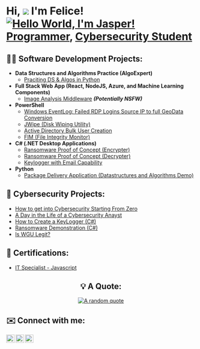<div align="left">
  <h1>
    
  Hi, ![](https://user-images.githubusercontent.com/18350557/176309783-0785949b-9127-417c-8b55-ab5a4333674e.gif) I'm Felice!
  [![Hello World, I'm Jasper!](assets/header.gif)](https://github.com/kshyun28)
  <br/>
      <a href="https://github.com/DL14m">Programmer</a>, 
      <a href="">Cybersecurity Student</a> 
      
  </h1>

  <h2> 👨‍💻 Software Development Projects:</h2>
  
  - <b>Data Structures and Algorithms Practice (AlgoExpert)</b>
    - [Praciting DS & Algos in Python](https://github.com/joshmadakor1/Algorithms-Practice)
  - <b>Full Stack Web App (React, NodeJS, Azure, and Machine Learning Components)</b>
    - [Image Analysis Middleware](https://github.com/joshmadakor1/4chan-Image-Analysis-Middleware-C964) <b><i>(Potentially NSFW)</b></i>
  - <b>PowerShell</b>
    - [Windows EventLog: Failed RDP Logins Source IP to full GeoData Conversion](https://github.com/joshmadakor1/Sentinel-Lab)
    - [JWipe (Disk Wiping Utility)](https://github.com/joshmadakor1/Jwipe.PowerShell)
    - [Active Directory Bulk User Creation](https://github.com/joshmadakor1/AD_PS)
    - [FIM (File Integrity Monitor)](https://github.com/joshmadakor1/PowerShell-Integrity-FIM)
  - <b>C# (.NET Desktop Applications)</b>
    - [Ransomware Proof of Concept (Encrypter)](https://github.com/joshmadakor1/EncrypterPOC)
    - [Ransomware Proof of Concept (Decrypter)](https://github.com/joshmadakor1/DecrypterPOC)
    - [Keylogger with Email Capability](https://github.com/joshmadakor1/Key-Logger-With-Email)
  - <b>Python</b>
    - [Package Delivery Application (Datastructures and Algorithms Demo)](https://github.com/joshmadakor1/Package-Delivery-Pathfinding-Algorithm)
  
  <h2> 👾 Cybersecurity Projects:</h2>
  
  - [How to get into Cybersecurity Starting From Zero](https://www.youtube.com/watch?v=a83ASGn_V_s)
  - [A Day in the Life of a Cybersecurity Anayst](https://www.youtube.com/watch?v=uHy3oM7NnoU)
  - [How to Create a KeyLogger (C#)](https://www.youtube.com/watch?v=N-L9hklSlNk)
  - [Ransomware Demonstration (C#)](https://www.youtube.com/watch?v=OfvdQeh79s0)
  - [Is WGU Legit?](https://www.youtube.com/watch?v=E2MwRWxDBkA)
  
  <h2> 🎯 Certifications:</h2>
  
  - [IT Specialist - Javascript](https://www.youtube.com/watch?v=a83ASGn_V_s)

  <div align="center">
  
  ## 💡 A Quote:
    
  [![A random quote](https://quotes-github-readme.vercel.app/api?type=horizontal&theme=dark)](https://github.com/piyushsuthar/github-readme-quotes)
  </div>
  
  <h2> ✉️ Connect with me:</h2>
  
  [<img align="left" alt="JoshMadakor | Twitter" width="22px" src="https://cdn.simpleicons.org/twitter/1D9BF0" />][twitter]
  [<img align="left" alt="JoshMadakor | Instagram" width="22px" src="https://cdn.simpleicons.org/instagram/E4405F" />][instagram]
  [<img align="left" alt="JoshMadakor | LinkedIn" width="22px" src="https://cdn.simpleicons.org/linkedin/0A66C2" />][linkedin]
  
  [twitter]: https://twitter.com/joshmadakor
  [instagram]: https://www.instagram.com/joshmadakor/
  [linkedin]: https://linkedin.com/in/joshmadakor
  
</div>


<!--
**joshmadakor1/joshmadakor1** is a ✨ _special_ ✨ repository because its `README.md` (this file) appears on your GitHub profile.

Here are some ideas to get you started:

- 🔭 I’m currently working on ...
- 🌱 I’m currently learning ...
- 👯 I’m looking to collaborate on ...
- 🤔 I’m looking for help with ...
- 💬 Ask me about ...
- 📫 How to reach me: ...
- 😄 Pronouns: ...
- ⚡ Fun fact: ...
-->
